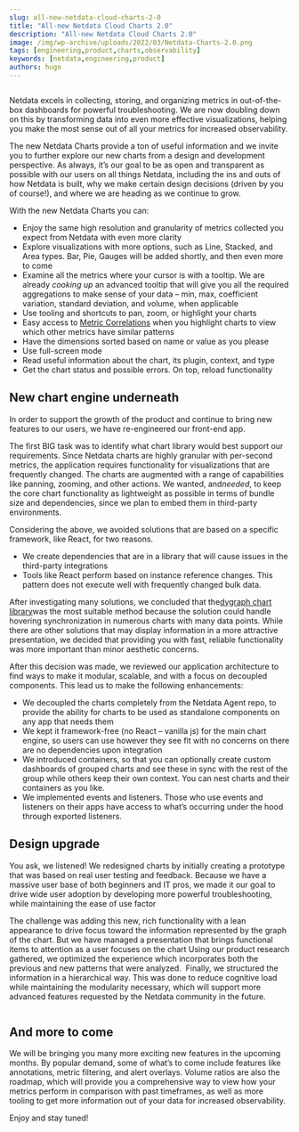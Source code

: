 ```yaml
---
slug: all-new-netdata-cloud-charts-2-0
title: "All-new Netdata Cloud Charts 2.0"
description: "All-new Netdata Cloud Charts 2.0"
image: /img/wp-archive/uploads/2022/03/Netdata-Charts-2.0.png
tags: [engineering,product,charts,observability]
keywords: [netdata,engineering,product]
authors: hugo
---
```


<!--truncate-->


<figure class="wp-block-image size-large"><img src="/img/wp-archive/uploads/2022/03/Netdata-Charts-2.0-1200x704.png" alt="" class="wp-image-16212"/></figure>



Netdata excels in collecting, storing, and organizing metrics in out-of-the-box dashboards for powerful troubleshooting. We are now doubling down on this by transforming data into even more effective visualizations, helping you make the most sense out of all your metrics for increased observability.



The new Netdata Charts provide a ton of useful information and we invite you to further explore our new charts from a design and development perspective. As always, it’s our goal to be as open and transparent as possible with our users on all things Netdata, including the ins and outs of how Netdata is built, why we make certain design decisions (driven by you of course!), and where we are heading as we continue to grow.



With the new Netdata Charts you can:



<ul><li>Enjoy the same high resolution and granularity of metrics collected you expect from Netdata with even more clarity</li><li>Explore visualizations with more options, such as Line, Stacked, and Area types. Bar, Pie, Gauges will be added shortly, and then even more to come</li><li>Examine all the metrics where your cursor is with a tooltip. We are already <em>cooking up </em>an advanced tooltip that will give you all the required aggregations to make sense of your data – min, max, coefficient variation, standard deviation, and volume, when applicable</li><li>Use tooling and shortcuts to pan, zoom, or highlight your charts</li><li>Easy access to <a href="https://learn.netdata.cloud/docs/cloud/insights/metric-correlations">Metric Correlations</a> when you highlight charts to view  which other metrics have similar patterns</li><li>Have the dimensions sorted based on name or value as you please</li><li>Use full-screen mode</li><li>Read useful information about the chart, its plugin, context, and type</li><li>Get the chart status and possible errors. On top, reload functionality</li></ul>




## New chart engine underneath



In order to support the growth of the product and continue to bring new features to our users, we have re-engineered our front-end app.



The first BIG task was to identify what chart library would best support our requirements. Since Netdata charts are highly granular with per-second metrics, the application requires functionality for visualizations that are frequently changed. The charts are augmented with a range of capabilities like panning, zooming, and other actions. We wanted, and<em>needed</em>, to keep the core chart functionality as lightweight as possible in terms of bundle size and dependencies, since we plan to embed them in third-party environments.



Considering the above, we avoided solutions that are based on a specific framework, like React, for two reasons.



<ul><li>We create dependencies that are in a library that will cause issues in the third-party integrations</li><li>Tools like React perform based on instance reference changes. This pattern does not execute well with frequently changed bulk data.</li></ul>



After investigating many solutions, we concluded that the<a href="https://dygraphs.com/">dygraph chart library</a>was the most suitable method because the solution could handle hovering synchronization in numerous charts with many data points. While there are other solutions that may display information in a more attractive presentation, we decided that providing you with fast, reliable functionality was more important than minor aesthetic concerns.



After this decision was made, we reviewed our application architecture to find ways to make it modular, scalable, and with a focus on decoupled components. This lead us to make the following enhancements:



<ul><li>We decoupled the charts completely from the Netdata Agent repo, to provide the ability for charts to be used as standalone components on any app that needs them</li><li>We kept it framework-free (no React – vanilla js) for the main chart engine, so users can use however they see fit with no concerns on there are no dependencies upon integration</li><li>We introduced containers, so that you can optionally create custom dashboards of grouped charts and see these in sync with the rest of the group while others keep their own context. You can nest charts and their containers as you like.</li><li>We implemented events and listeners. Those who use events and listeners on their apps have access to what’s occurring under the hood through exported listeners.</li></ul>



## Design upgrade



You ask, we listened! We redesigned charts by initially creating a prototype that was based on real user testing and feedback. Because we have a massive user base of both beginners and IT pros, we made it our goal to drive wide user adoption by developing more powerful troubleshooting, while maintaining the ease of use factor



The challenge was adding this new, rich functionality with a lean appearance to drive focus toward the information represented by the graph of the chart. But we have managed a presentation that brings functional items to attention as a user focuses on the chart Using our product research gathered, we optimized the experience which incorporates both the previous and new patterns that were analyzed.  Finally, we structured the information in a hierarchical way. This was done to reduce cognitive load while maintaining the modularity necessary, which will support more advanced features requested by the Netdata community in the future. 


<!-- wp:image {"id":16216,"sizeSlug":"full","linkDestination":"none"} -->
<figure class="wp-block-image size-full"><img src="/img/wp-archive/uploads/2022/03/ezgif-1-9bccfc91e4.gif" alt="" class="wp-image-16216"/></figure>



## And more to come



We will be bringing you many more exciting new features in the upcoming months. By popular demand, some of what’s to come include features like annotations, metric filtering, and alert overlays. Volume ratios are also the roadmap, which will provide you a comprehensive way to view how your metrics perform in comparison with past timeframes, as well as more tooling to get more information out of your data for increased observability.



Enjoy and stay tuned!
